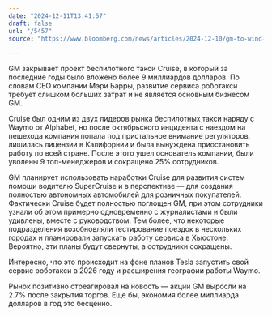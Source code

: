```yaml
---
date: "2024-12-11T13:41:57"
draft: false
url: "/5457"
source: "https://www.bloomberg.com/news/articles/2024-12-10/gm-to-wind-down-robotaxi-operations-once-championed-by-ceo-barra"

---
```


GM закрывает проект беспилотного такси Cruise, в который за последние годы было вложено более 9 миллиардов долларов. По словам CEO компании Мэри Барры, развитие сервиса роботакси требует слишком больших затрат и не является основным бизнесом GM.

Cruise был одним из двух лидеров рынка беспилотных такси наряду с Waymo от Alphabet, но после октябрьского инцидента с наездом на пешехода компания попала под пристальное внимание регуляторов, лишилась лицензии в Калифорнии и была вынуждена приостановить работу по всей стране. После этого ушел основатель компании, были уволены 9 топ-менеджеров и сокращено 25% сотрудников.

GM планирует использовать наработки Cruise для развития систем помощи водителю SuperCruise и в перспективе — для создания полностью автономных автомобилей для розничных покупателей. Фактически Cruise будет полностью поглощен GM, при этом сотрудники узнали об этом примерно одновременно с журналистами и были удивлены, вместе с руководством. Тем более, что некоторые подразделения возобновляли тестирование поездок в нескольких городах и планировали запускать работу сервиса в Хьюстоне. Вероятно, эти планы будут свернуты, а сотрудники сокращены.

Интересно, что это происходит на фоне планов Tesla запустить свой сервис роботакси в 2026 году и расширения географии работы Waymo.

Рынок позитивно отреагировал на новость — акции GM выросли на 2.7% после закрытия торгов. Еще бы, экономия более миллиарда долларов в год это бесценно.
